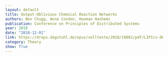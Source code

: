 ```yaml
---
layout: default
title: Output-Oblivious Chemical Reaction Networks 
authors: Ben Chugg, Anne Condon, Hooman Hashemi
publication: Conference on Principles of Distributed Systems
year: 2018
date: "2018-12-01" 
link: https://drops.dagstuhl.de/opus/volltexte/2018/10081/pdf/LIPIcs-OPODIS-2018-21.pdf
category: Theory
show: True
---
```

